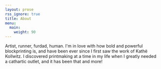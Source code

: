 ```yaml
---
layout: prose
rss_ignore: true
title: About
menu:
  main:
    weight: 90
---
```


Artist, runner, furdad, human.  I'm in love with how bold and powerful blockprinting is, and have been ever since I first saw the work of Kathë Kollwitz.  I discovered printmaking at a time in my life when I greatly needed a cathartic outlet, and it has been that and more!
